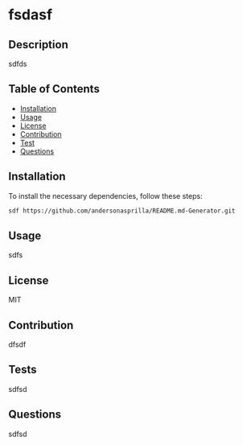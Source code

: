 # fsdasf

  ## Description
  
  sdfds
  
  ## Table of Contents 
  
  - [Installation](#installation)
  - [Usage](#usage)
  - [License](#license)
  - [Contribution](#contribution)
  - [Test](#test)
  - [Questions](#questions)
  
  ## Installation

To install the necessary dependencies, follow these steps:

```sh
sdf https://github.com/andersonasprilla/README.md-Generator.git
```


  ## Usage
  
  sdfs

  ## License
  
  MIT
  
  ## Contribution
  
  dfsdf
  
  ## Tests
  
  sdfsd

  ## Questions

  sdfsd
